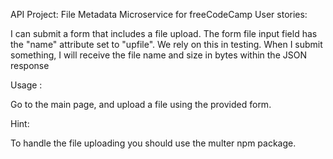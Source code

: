 API Project: File Metadata Microservice for freeCodeCamp User stories:

I can submit a form that includes a file upload.
The form file input field has the "name" attribute set to "upfile". We rely on this in testing.
When I submit something, I will receive the file name and size in bytes within the JSON response

Usage :

Go to the main page, and upload a file using the provided form.

Hint:

To handle the file uploading you should use the multer npm package.